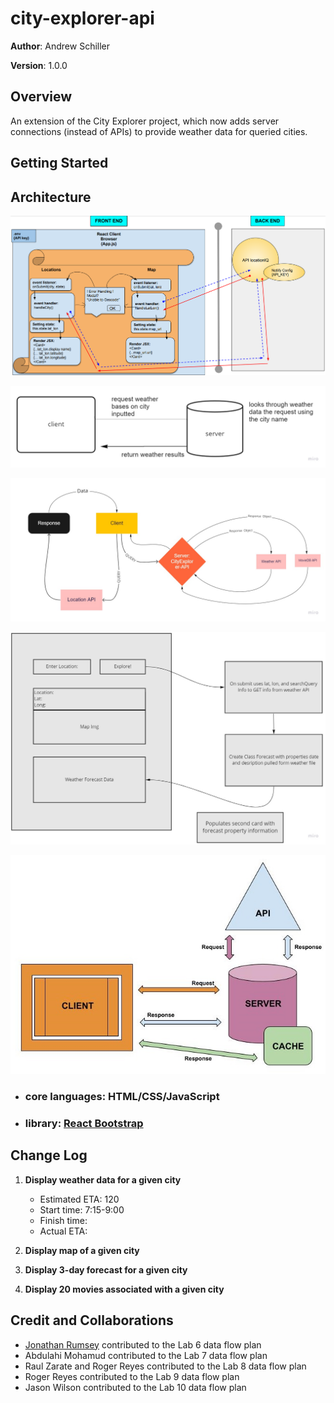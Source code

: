 # city-explorer-api

**Author**: Andrew Schiller

**Version**: 1.0.0

## Overview
An extension of the City Explorer project, which now adds server connections (instead of APIs) to provide weather data for queried cities.

## Getting Started
<!-- What are the steps that a user must take in order to build this app on their own machine and get it running? -->

## Architecture

![Lab 6 data flow](./img/lab6plan.png)

![Lab 7 data flow](./img/lab7.jpg)

![Lab 8 data flow](./img/lab8plan.jpg)

![Lab 9 data flow](./img/lab9plan.jpg)

![Lab 10 data flow](./img/lab10plan.jpg)

- ### **core languages:** HTML/CSS/JavaScript

- ### **library:** [React Bootstrap](https://react-bootstrap.github.io/getting-started/introduction)

## Change Log
1.  **Display weather data for a given city**
    - Estimated ETA: 120
    - Start time: 7:15-9:00
    - Finish time: 
    - Actual ETA: 

1. **Display map of a given city**
1. **Display 3-day forecast for a given city**
1. **Display 20 movies associated with a given city**

## Credit and Collaborations

- [Jonathan Rumsey](https://github.com/nojronatron) contributed to the Lab 6 data flow plan
- Abdulahi Mohamud contributed to the Lab 7 data flow plan
- Raul Zarate and Roger Reyes contributed to the Lab 8 data flow plan
- Roger Reyes contributed to the Lab 9 data flow plan
- Jason Wilson contributed to the Lab 10 data flow plan
